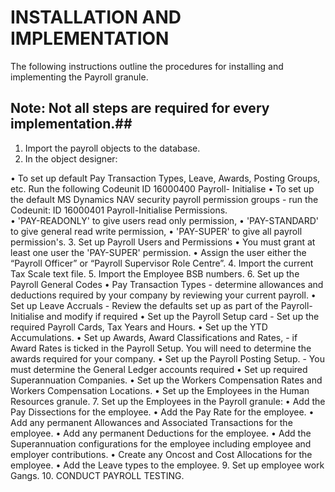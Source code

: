 # INSTALLATION AND IMPLEMENTATION

The following instructions outline the procedures for installing and implementing the Payroll granule.  

## Note: Not all steps are required for every implementation.##

1.	Import the payroll objects to the database.
2.	In the object designer: 

  •	To set up default Pay Transaction Types, Leave, Awards, Posting Groups, etc. Run the following Codeunit  ID 16000400  Payroll-        Initialise 
•	To set up the default MS Dynamics NAV security payroll permission groups - run the Codeunit: ID 16000401 Payroll-Initialise Permissions.  
•	'PAY-READONLY' to give users read only permission, 
•	'PAY-STANDARD' to give general read write permission, 
•	'PAY-SUPER' to give all payroll permission's. 
3.	Set up Payroll Users and Permissions
•	You must grant at least one user the 'PAY-SUPER' permission.
•	Assign the user either the “Payroll Officer” or “Payroll Supervisor Role Centre”.
4.	Import the current Tax Scale text file.
5.	Import the Employee BSB numbers.
6.	Set up the Payroll General Codes
•	Pay Transaction Types - determine allowances and deductions required by your company by reviewing your current payroll.
•	Set up Leave Accruals - Review the defaults set up as part of the Payroll-Initialise and modify if required
•	Set up the Payroll Setup card - Set up the required Payroll Cards, Tax Years and Hours.
•	Set up the YTD Accumulations. 
•	Set up Awards, Award Classifications and Rates, - if Award Rates is ticked in the Payroll Setup.  You will need to determine the awards required for your company.
•	Set up the Payroll Posting Setup. - You must determine the General Ledger accounts required
•	Set up required Superannuation Companies.
•	Set up the Workers Compensation Rates and Workers Compensation Locations.
•	Set up the Employees in the Human Resources granule.
7.	Set up the Employees in the Payroll granule:
•	Add the Pay Dissections for the employee.
•	Add the Pay Rate for the employee.
•	Add any permanent Allowances and Associated Transactions for the employee.
•	Add any permanent Deductions for the employee.
•	Add the Superannuation configurations for the employee including employee and employer contributions.
•	Create any Oncost and Cost Allocations for the employee.
•	Add the Leave types to the employee.
9.	Set up employee work Gangs.
10.	CONDUCT PAYROLL TESTING.
